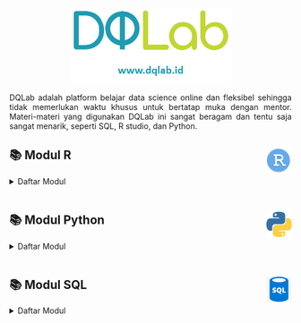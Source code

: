 <br />

<p align="center">
  <a href='https://academy.dqlab.id/main/learn_more'><img src="Gambar/Logo DQLab2.png"></a>
</p>

<p align="justify">
  DQLab adalah platform belajar data science online dan fleksibel sehingga tidak memerlukan waktu khusus untuk bertatap muka dengan mentor. Materi-materi yang digunakan DQLab ini sangat beragam dan tentu saja sangat menarik, seperti SQL, R studio, dan Python.
</p>

## :books: Modul R <img src="Gambar/logo R.png" height="47" align="right">

<details><summary>Daftar Modul</summary>
  
 + Introduction to Data Science with R &nbsp; {[:card_index_dividers:](https://github.com/bgsdanang/DQLab/blob/main/Belajar/R/Introduction%20to%20Data%20Science%20with%20R.R) |  [:bookmark_tabs:](https://academy.dqlab.id/certificate/pdf/DQLABBGINRFBCMKR)}
  
 + R Fundamental for Data Science &nbsp; {[:card_index_dividers:](https://github.com/bgsdanang/DQLab/blob/main/Belajar/R/R%20Fundamental%20for%20Data%20Science.R) |  [:bookmark_tabs:](https://academy.dqlab.id/certificate/pdf/DQLABINTR1EWHPQP)}
  
  + Statistics Using R for Data Science &nbsp; {[:card_index_dividers:](https://github.com/bgsdanang/DQLab/tree/main/Belajar/R/Statistics%20using%20R%20for%20Data%20Science) |  [:bookmark_tabs:](https://academy.dqlab.id/certificate/pdf/DQLABINTS1BVVBBN)}
  
  + Data Preparation in Data Science using R &nbsp; {[:card_index_dividers:](https://github.com/bgsdanang/DQLab/tree/main/Belajar/R/Data%20Preparation%20in%20Data%20Science%20using%20R)|  [:bookmark_tabs:](https://academy.dqlab.id/certificate/pdf/DQLABDTWR1LAJUSO)}
  
  
  
  
</details><br>

## :books: Modul Python <img src="Gambar/python4.png" height="45" align="right">
<details><summary>Daftar Modul</summary>
  
  + Python Fundamental for Data Science &nbsp; {[:card_index_dividers:](https://github.com/bgsdanang/DQLab/tree/main/Belajar/Python/Python%20Fundamental%20for%20Data%20Science) | [:bookmark_tabs:](https://academy.dqlab.id/certificate/pdf/DQLABINTP1VVETLV)}
  
  + Data Wrangling Python &nbsp; {[:card_index_dividers:](https://github.com/bgsdanang/DQLab/blob/main/Belajar/Python/Data%20Wrangling%20Python/Data%20Wrangling%20Python.ipynb) | [:bookmark_tabs:](https://academy.dqlab.id/certificate/pdf/DQLABDTWP1APCMJD)}
  
  
  
  
</details><br>

## :books: Modul SQL <img src="Gambar/sql2.png" height="45" align="right">
<details><summary>Daftar Modul</summary>
+ 
</details>

